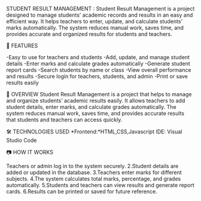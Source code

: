 STUDENT RESULT MANAGEMENT : Student Result Management is a project designed to manage students’ academic records and results in an easy and efficient way. It helps teachers to enter, update, and calculate students’ marks automatically. The system reduces manual work, saves time, and provides accurate and organized results for students and teachers.

🚀 FEATURES

-Easy to use for teachers and students -Add, update, and manage student details -Enter marks and calculate grades automatically -Generate student report cards -Search students by name or class -View overall performance and results -Secure login for teachers, students, and admin -Print or save results easily

🧠 OVERVIEW Student Result Management is a project that helps to manage and organize students’ academic results easily. It allows teachers to add student details, enter marks, and calculate grades automatically. The system reduces manual work, saves time, and provides accurate results that students and teachers can access quickly.

🛠️ TECHNOLOGIES USED *Frontend:*HTML,CSS,Javascript IDE: Visual Studio Code

📷 HOW IT WORKS

Teachers or admin log in to the system securely. 2.Student details are added or updated in the database. 3.Teachers enter marks for different subjects. 4.The system calculates total marks, percentage, and grades automatically. 5.Students and teachers can view results and generate report cards. 6.Results can be printed or saved for future reference.
